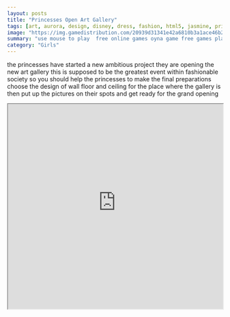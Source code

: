 ```yaml
---
layout: posts
title: "Princesses Open Art Gallery"
tags: [art, aurora, design, disney, dress, fashion, html5, jasmine, princess, rapunzel, stylish, free, online, games, oyna, game, free, games, play, play, games]
image: "https://img.gamedistribution.com/20939d31341e42a6810b3a1ace46b25f.jpg"
summary: "use mouse to play  free online games oyna game free games play play games"
category: "Girls"
---
```


the princesses have started a new ambitious project they are opening the new art gallery this is supposed to be the greatest event within fashionable society so you should help the princesses to make the final preparations choose the design of wall floor and ceiling for the place where the gallery is then put up the pictures on their spots and get ready for the grand opening

<iframe width="100%" height="480px;" src="https://html5.gamedistribution.com/20939d31341e42a6810b3a1ace46b25f/"></iframe>